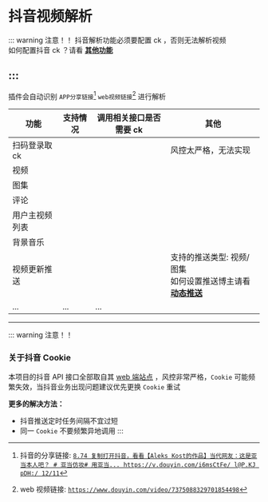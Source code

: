 # 抖音视频解析

::: warning <i class="fa-solid fa-circle-exclamation fa-beat"></i> 注意！！
抖音解析功能必须要配置 ck ，否则无法解析视频<br>如何配置抖音 ck ？请看 [**其他功能**](../other.md#配置不同平台的-cookies)

:::
---

插件会自动识别 `APP分享链接`[^1] `web视频链接`[^2] 进行解析<br>

| 功能           | 支持情况 | 调用相关接口是否需要 ck | 其他                                                                        |
| -------------- | -------- | ----------------------- | --------------------------------------------------------------------------- |
| 扫码登录取 ck  | <i class="fa-solid fa-xmark fa-beat-fade fa-lg" style="color: #f20707;"></i>       |                         | 风控太严格，无法实现                                   |
| 视频           | <i class="fa-solid fa-check fa-shake fa-lg" style="color: #58fe79;"></i>       | <i class="fa-solid fa-check fa-shake fa-lg" style="color: #ff0000;"></i>                      |                                                                             |
| 图集           | <i class="fa-solid fa-check fa-shake fa-lg" style="color: #58fe79;"></i>       | <i class="fa-solid fa-check fa-shake fa-lg" style="color: #ff0000;"></i>                      |                                                                             |
| 评论           | <i class="fa-solid fa-check fa-shake fa-lg" style="color: #58fe79;"></i>       | <i class="fa-solid fa-check fa-shake fa-lg" style="color: #ff0000;"></i>                      |                                                                             |
| 用户主视频列表 | <i class="fa-solid fa-check fa-shake fa-lg" style="color: #58fe79;"></i>       | <i class="fa-solid fa-check fa-shake fa-lg" style="color: #ff0000;"></i>                      |                                                                             |
| 背景音乐           | <i class="fa-solid fa-check fa-shake fa-lg" style="color: #58fe79;"></i>       | <i class="fa-solid fa-check fa-shake fa-lg" style="color: #ff0000;"></i>                      |                                                                             |
| 视频更新推送   | <i class="fa-solid fa-check fa-shake fa-lg" style="color: #58fe79;"></i>       | <i class="fa-solid fa-check fa-shake fa-lg" style="color: #ff0000;"></i>                      | 支持的推送类型: 视频/图集<br>如何设置推送博主请看 [**动态推送**](../push.md) |
| ...            | ...      | ...                     |                                                                             |

---

[^1]: 抖音的分享链接: [`8.74 复制打开抖音，看看【Aleks Kost的作品】当代网友：这是亚当本人吧？ # 亚当仿妆# 用亚当... https://v.douyin.com/i6msCtFe/ l@P.KJ pDH:/ 12/11`](https://v.douyin.com/i6msCtFe/)

[^2]: web 视频链接: [`https://www.douyin.com/video/7375088329701854498`](https://www.douyin.com/video/7375088329701854498)

::: warning <i class="fa-solid fa-circle-exclamation fa-beat"></i> 注意！！

### 关于抖音 Cookie

本项目的抖音 API 接口全部取自其 [web 端站点](https://www.douyin.com) ，风控非常严格，`Cookie` 可能频繁失效，当抖音业务出现问题建议优先更换 `Cookie` 重试

**更多的解决方法：**

- 抖音推送定时任务间隔不宜过短
- 同一 `Cookie` 不要频繁异地调用
  :::
